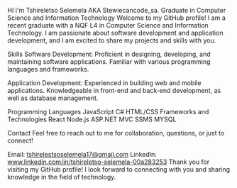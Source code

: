 HI i'm Tshireletso Selemela AKA Stewiecancode_sa.
Graduate in Computer Science and Information Technology
Welcome to my GitHub profile! I am a recent graduate with a NQF L4 in Computer Science and Information Technology. I am passionate about software development and application development, and I am excited to share my projects and skills with you.

Skills
Software Development: Proficient in designing, developing, and maintaining software applications. Familiar with various programming languages and frameworks.

Application Development: Experienced in building web and mobile applications. Knowledgeable in front-end and back-end development, as well as database management.

Programming Languages
JavaScript
C#
HTML/CSS
Frameworks and Technologies
React
Node.js
ASP.NET MVC
SSMS
MYSQL

Contact
Feel free to reach out to me for collaboration, questions, or just to connect!

Email: tshirelestsoselemela17@gmail.com
LinkedIn: www.linkedin.com/in/tshireletso-selemela-00a283253
Thank you for visiting my GitHub profile! I look forward to connecting with you and sharing knowledge in the field of technology.

